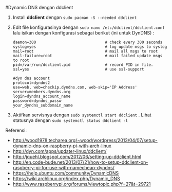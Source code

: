 #Dynamic DNS dengan ddclient
1. Install **ddclient** dengan `sudo pacman -S --needed ddclient`
2. Edit file konfigurasinya dengan `sudo nano /etc/ddclient/ddclient.conf` lalu isikan dengan konfigurasi sebagai berikut (ini untuk DynDNS) :

    ```
    daemon=300                              # check every 300 seconds
    syslog=yes                              # log update msgs to syslog
    mail=root                               # mail all msgs to root
    mail-failure=root                       # mail failed update msgs to root
    pid=/var/run/ddclient.pid               # record PID in file.
    ssl=yes                                 # use ssl-support
    
    #dyn dns account
    protocol=dyndns2
    use=web, web=checkip.dyndns.com, web-skip='IP Address'
    server=members.dyndns.org
    login=dyndns_account_name
    password=dyndns_passw
    your_dyndns_subdomain_name
    ```
3. Aktifkan servisnya dengan `sudo systemctl start ddclient` . Lihat statusnya dengan `sudo systemctl status ddclient -l`

Referensi:
- http://wood1978.techarea.org/~wood/wordpress/2013/04/07/setup-dynamic-dns-on-raspberry-pi-with-arch-linux
- http://dyn.com/apps/updater-linux/ddclient/
- http://jquehl.blogspot.com/2012/06/setting-up-ddclient.html
- http://en.code-bude.net/2013/07/21/how-to-setup-ddclient-on-raspberry-pi-for-use-with-namecheap-dyndns/
- https://help.ubuntu.com/community/DynamicDNS
- https://wiki.archlinux.org/index.php/Dynamic_DNS
- http://www.raspberrypi.org/forums/viewtopic.php?f=27&t=29721
